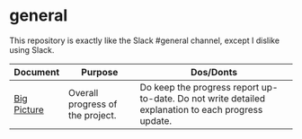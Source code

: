 # general

This repository is exactly like the Slack #general channel, except I dislike using Slack.

| Document | Purpose | Dos/Donts |
|----------|---------|-----------|
|[Big Picture](big-picture.md)|Overall progress of the project.|Do keep the progress report up-to-date. Do not write detailed explanation to each progress update.|

